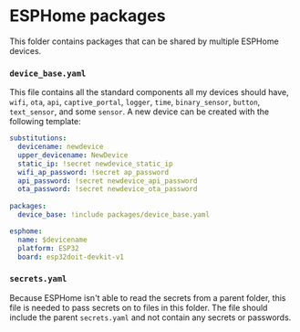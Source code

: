 # ESPHome packages

This folder contains packages that can be shared by multiple ESPHome devices.

### `device_base.yaml`
This file contains all the standard components all my devices should have, `wifi`, `ota`, `api`, `captive_portal`, `logger`, `time`, `binary_sensor`, `button`, `text_sensor`, and some `sensor`.
A new device can be created with the following template:
```yaml
substitutions:
  devicename: newdevice
  upper_devicename: NewDevice
  static_ip: !secret newdevice_static_ip
  wifi_ap_password: !secret ap_password
  api_password: !secret newdevice_api_password
  ota_password: !secret newdevice_ota_password
    
packages:
  device_base: !include packages/device_base.yaml

esphome:
  name: $devicename
  platform: ESP32
  board: esp32doit-devkit-v1
```

### `secrets.yaml`
Because ESPHome isn't able to read the secrets from a parent folder, this file is needed to pass secrets on to files in this folder. The file should include the parent `secrets.yaml` and not contain any secrets or passwords.
